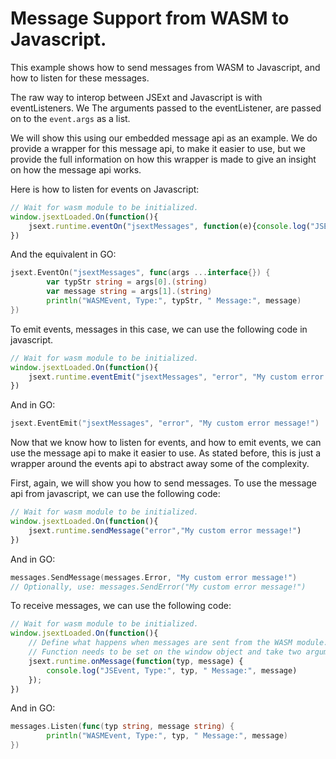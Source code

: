 # Message Support from WASM to Javascript.

This example shows how to send messages from WASM to Javascript, and how to listen for these messages.

The raw way to interop between JSExt and Javascript is with eventListeners.
We The arguments passed to the eventListener, are passed on to the `event.args` as a list.

We will show this using our embedded message api as an example.
We do provide a wrapper for this message api, to make it easier to use, but we provide the full information on how this wrapper is made to give an insight on how the message api works.

Here is how to listen for events on Javascript:
```js
// Wait for wasm module to be initialized.
window.jsextLoaded.On(function(){
	jsext.runtime.eventOn("jsextMessages", function(e){console.log("JSEvent, Type:", e.args[0], " Message:", e.args[1])})
})
``` 

And the equivalent in GO:
```go
jsext.EventOn("jsextMessages", func(args ...interface{}) {
		var typStr string = args[0].(string)
		var message string = args[1].(string)
		println("WASMEvent, Type:", typStr, " Message:", message)
})
```

To emit events, messages in this case, we can use the following code in javascript.
```js
// Wait for wasm module to be initialized.
window.jsextLoaded.On(function(){
	jsext.runtime.eventEmit("jsextMessages", "error", "My custom error message!")
})
```
And in GO:
```go
jsext.EventEmit("jsextMessages", "error", "My custom error message!")
```

Now that we know how to listen for events, and how to emit events, we can use the message api to make it easier to use.
As stated before, this is just a wrapper around the events api to abstract away some of the complexity.

First, again, we will show you how to send messages.
To use the message api from javascript, we can use the following code:
```js
// Wait for wasm module to be initialized.
window.jsextLoaded.On(function(){
	jsext.runtime.sendMessage("error","My custom error message!")
})
```

And in GO:
```go
messages.SendMessage(messages.Error, "My custom error message!")
// Optionally, use: messages.SendError("My custom error message!")
```

To receive messages, we can use the following code:
```js
// Wait for wasm module to be initialized.
window.jsextLoaded.On(function(){
    // Define what happens when messages are sent from the WASM module.
    // Function needs to be set on the window object and take two arguments.
    jsext.runtime.onMessage(function(typ, message) {
		console.log("JSEvent, Type:", typ, " Message:", message)
    });
})
```
And in GO:
```go
messages.Listen(func(typ string, message string) {
		println("WASMEvent, Type:", typ, " Message:", message)
})
```
